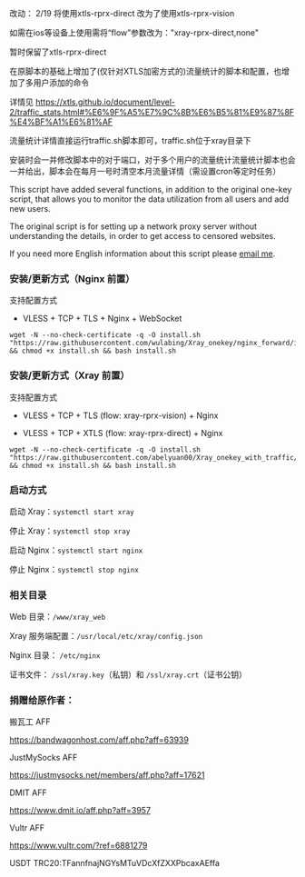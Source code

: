 
改动：
2/19 将使用xtls-rprx-direct 改为了使用xtls-rprx-vision

如需在ios等设备上使用需将“flow”参数改为："xray-rprx-direct,none"

暂时保留了xtls-rprx-direct

在原脚本的基础上增加了(仅针对XTLS加密方式的)流量统计的脚本和配置，也增加了多用户添加的命令

详情见 https://xtls.github.io/document/level-2/traffic_stats.html#%E6%9F%A5%E7%9C%8B%E6%B5%81%E9%87%8F%E4%BF%A1%E6%81%AF

流量统计详情直接运行traffic.sh脚本即可，traffic.sh位于xray目录下


安装时会一并修改脚本中的对于端口，对于多个用户的流量统计流量统计脚本也会一并给出，脚本会在每月一号时清空本月流量详情（需设置cron等定时任务）

This script have added several functions, in addition to the original one-key script, that allows you to monitor the data utilization from all users and add new users.

The original script is for setting up a network proxy server without understanding the details, in order to get access to censored websites.

If you need more English information about this script please [email me](mailto:abelyuan0822@gmail.com).












### 安装/更新方式（Nginx 前置）

支持配置方式

- VLESS + TCP + TLS + Nginx + WebSocket

```
wget -N --no-check-certificate -q -O install.sh "https://raw.githubusercontent.com/wulabing/Xray_onekey/nginx_forward/install.sh" && chmod +x install.sh && bash install.sh
```

### 安装/更新方式（Xray 前置）

支持配置方式

- VLESS + TCP + TLS (flow: xray-rprx-vision)  + Nginx

- VLESS + TCP + XTLS (flow: xray-rprx-direct) + Nginx

```
wget -N --no-check-certificate -q -O install.sh "https://raw.githubusercontent.com/abelyuan00/Xray_onekey_with_traffic/main/install.sh" && chmod +x install.sh && bash install.sh
```


### 启动方式

启动 Xray：`systemctl start xray`

停止 Xray：`systemctl stop xray`

启动 Nginx：`systemctl start nginx`

停止 Nginx：`systemctl stop nginx`

### 相关目录

Web 目录：`/www/xray_web`

Xray 服务端配置：`/usr/local/etc/xray/config.json`

Nginx 目录： `/etc/nginx`

证书文件： `/ssl/xray.key`（私钥）和 `/ssl/xray.crt`（证书公钥）

### 捐赠给原作者：

搬瓦工 AFF

https://bandwagonhost.com/aff.php?aff=63939

JustMySocks AFF

https://justmysocks.net/members/aff.php?aff=17621

DMIT AFF

https://www.dmit.io/aff.php?aff=3957

Vultr AFF

https://www.vultr.com/?ref=6881279

USDT
TRC20:TFannfnajNGYsMTuVDcXfZXXPbcaxAEffa


